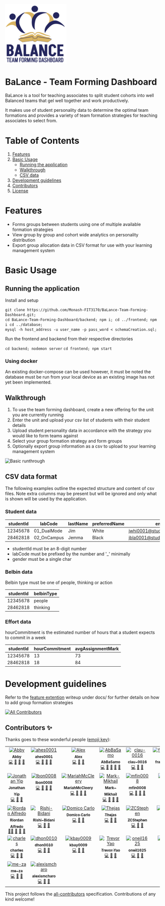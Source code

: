 <img src="/docs/images/balance-logo.png" width="200"/>

# BaLance - Team Forming Dashboard

BaLance is a tool for teaching associates to split student cohorts into well Balanced teams that gel well together
and work productively.

It makes use of student personality data to determine the optimal team formations and provides a variety of team
formation strategies for teaching associates to select from.

# Table of Contents

1. [Features](#features)
2. [Basic Usage](#basic-usage)
   - [Running the application](#running-the-application)
   - [Walkthrough](#walkthrough)
   - [CSV data](#csv-data-format)
3. [Development guidelines](#development-guidelines)
4. [Contributors](#contributors)
5. [License](#license)

# Features

- Forms groups between students using one of multiple available formation strategies
- View group by group and cohort wide analytics on personality distribution
- Export group allocation data in CSV format for use with your learning management system

# Basic Usage

## Running the application

Install and setup

```shell
git clone https://github.com/Monash-FIT3170/BaLance-Team-Forming-Dashboard.git;
cd BaLance-Team-Forming-Dashboard/backend; npm i; cd ../frontend; npm i cd ../database;
mysql -h host_address -u user_name -p pass_word < schemaCreation.sql;
```

Run the frontend and backend from their respective directories

`cd backend; nodemon server`
`cd frontend; npm start`

### Using docker

An existing docker-compose can be used however, it must be noted the database must be
run from your local device as an existing image has not yet been implemented.

## Walkthrough

1. To use the team forming dashboard, create a new offering for the unit you are currently running
2. Enter the unit and upload your csv list of students with their student details
3. Upload student personality data in accordance with the strategy you would like to form teams
   against
4. Select your group formation strategy and form groups
5. Optionally export group information as a csv to upload to your learning management system

![Basic runthrough](docs/videos/basic-runthrough.gif)

## CSV data format

The following examples outline the expected structure and content of csv files. Note extra columns may be present
but will be ignored and only what is shown will be used by the application.

### Student data

| studentId | labCode     | lastName | preferredName | email                       | wam | gender |
| --------- | ----------- | -------- | ------------- | --------------------------- | --- | ------ |
| 12345678  | 01_DualMode | Jim      | White         | jwhi0001@student.monash.edu | 93  | M      |
| 28462818  | 02_OnCampus | Jemma    | Black         | jbla0001@student.monash.edu | 93  | F      |

- studentId must be an 8-digit number
- labCode must be prefixed by the number and '\_' minimally
- gender must be a single char

### Belbin data

Belbin type must be one of people, thinking or action

| studentId | belbinType |
| --------- | ---------- |
| 12345678  | people     |
| 28462818  | thinking   |

### Effort data

hourCommitment is the estimated number of hours that a student expects to commit in a week

| studentId | hourCommitment | avgAssignmentMark |
| --------- | -------------- | ----------------- |
| 12345678  | 13             | 73                |
| 28462818  | 18             | 84                |

# Development guidelines

Refer to the [feature extention](/docs/contributorsGuide/DEVELOPMENT.md) writeup under docs/ for further details on how to add group formation strategies

<!-- ALL-CONTRIBUTORS-BADGE:START - Do not remove or modify this section -->
[![All Contributors](https://img.shields.io/badge/all_contributors-30-orange.svg?style=flat-square)](#contributors-)
<!-- ALL-CONTRIBUTORS-BADGE:END -->
## Contributors ✨

Thanks goes to these wonderful people ([emoji key](https://allcontributors.org/docs/en/emoji-key)):

<!-- ALL-CONTRIBUTORS-LIST:START - Do not remove or modify this section -->
<!-- prettier-ignore-start -->
<!-- markdownlint-disable -->
<table>
  <tbody>
    <tr>
      <td align="center" valign="top" width="14.28%"><a href="https://github.com/abigail-rose"><img src="https://avatars.githubusercontent.com/u/80239117?v=4?s=0" width="0px;" alt="Abby"/><br /><sub><b>Abby</b></sub></a><br /><a href="https://github.com/Monash-FIT3170/BaLance-Team-Forming-Dashboard/commits?author=abigail-rose" title="Code">💻</a> <a href="#design-abigail-rose" title="Design">🎨</a> <a href="https://github.com/Monash-FIT3170/BaLance-Team-Forming-Dashboard/issues?q=author%3Aabigail-rose" title="Bug reports">🐛</a> <a href="https://github.com/Monash-FIT3170/BaLance-Team-Forming-Dashboard/pulls?q=is%3Apr+reviewed-by%3Aabigail-rose" title="Reviewed Pull Requests">👀</a></td>
      <td align="center" valign="top" width="14.28%"><a href="https://github.com/ahes0001"><img src="https://avatars.githubusercontent.com/u/105088591?v=4?s=0" width="0px;" alt="ahes0001"/><br /><sub><b>ahes0001</b></sub></a><br /><a href="https://github.com/Monash-FIT3170/BaLance-Team-Forming-Dashboard/commits?author=ahes0001" title="Code">💻</a> <a href="#design-ahes0001" title="Design">🎨</a> <a href="https://github.com/Monash-FIT3170/BaLance-Team-Forming-Dashboard/issues?q=author%3Aahes0001" title="Bug reports">🐛</a> <a href="https://github.com/Monash-FIT3170/BaLance-Team-Forming-Dashboard/pulls?q=is%3Apr+reviewed-by%3Aahes0001" title="Reviewed Pull Requests">👀</a></td>
      <td align="center" valign="top" width="14.28%"><a href="https://github.com/akanel15"><img src="https://avatars.githubusercontent.com/u/126401755?v=4?s=0" width="0px;" alt="Alex"/><br /><sub><b>Alex</b></sub></a><br /><a href="https://github.com/Monash-FIT3170/BaLance-Team-Forming-Dashboard/commits?author=akanel15" title="Code">💻</a> <a href="#design-akanel15" title="Design">🎨</a> <a href="https://github.com/Monash-FIT3170/BaLance-Team-Forming-Dashboard/issues?q=author%3Aakanel15" title="Bug reports">🐛</a></td>
      <td align="center" valign="top" width="14.28%"><a href="https://github.com/AbBaSaMo"><img src="https://avatars.githubusercontent.com/u/95030427?v=4?s=0" width="0px;" alt="AbBaSamo"/><br /><sub><b>AbBaSamo</b></sub></a><br /><a href="https://github.com/Monash-FIT3170/BaLance-Team-Forming-Dashboard/commits?author=AbBaSaMo" title="Code">💻</a> <a href="#design-AbBaSaMo" title="Design">🎨</a> <a href="https://github.com/Monash-FIT3170/BaLance-Team-Forming-Dashboard/issues?q=author%3AAbBaSaMo" title="Bug reports">🐛</a> <a href="https://github.com/Monash-FIT3170/BaLance-Team-Forming-Dashboard/pulls?q=is%3Apr+reviewed-by%3AAbBaSaMo" title="Reviewed Pull Requests">👀</a> <a href="https://github.com/Monash-FIT3170/BaLance-Team-Forming-Dashboard/commits?author=AbBaSaMo" title="Documentation">📖</a></td>
      <td align="center" valign="top" width="14.28%"><a href="https://github.com/clau-0016"><img src="https://avatars.githubusercontent.com/u/128362499?v=4?s=0" width="0px;" alt="clau-0016"/><br /><sub><b>clau-0016</b></sub></a><br /><a href="https://github.com/Monash-FIT3170/BaLance-Team-Forming-Dashboard/commits?author=clau-0016" title="Code">💻</a> <a href="#design-clau-0016" title="Design">🎨</a> <a href="https://github.com/Monash-FIT3170/BaLance-Team-Forming-Dashboard/issues?q=author%3Aclau-0016" title="Bug reports">🐛</a></td>
      <td align="center" valign="top" width="14.28%"><a href="https://github.com/francisanthony17"><img src="https://avatars.githubusercontent.com/u/109979329?v=4?s=0" width="0px;" alt="francisanthony17"/><br /><sub><b>francisanthony17</b></sub></a><br /><a href="https://github.com/Monash-FIT3170/BaLance-Team-Forming-Dashboard/commits?author=francisanthony17" title="Code">💻</a> <a href="#design-francisanthony17" title="Design">🎨</a> <a href="https://github.com/Monash-FIT3170/BaLance-Team-Forming-Dashboard/issues?q=author%3Afrancisanthony17" title="Bug reports">🐛</a> <a href="https://github.com/Monash-FIT3170/BaLance-Team-Forming-Dashboard/pulls?q=is%3Apr+reviewed-by%3Afrancisanthony17" title="Reviewed Pull Requests">👀</a></td>
      <td align="center" valign="top" width="14.28%"><a href="https://github.com/jhun0012"><img src="https://avatars.githubusercontent.com/u/128357966?v=4?s=0" width="0px;" alt="jhun0012"/><br /><sub><b>jhun0012</b></sub></a><br /><a href="https://github.com/Monash-FIT3170/BaLance-Team-Forming-Dashboard/commits?author=jhun0012" title="Code">💻</a> <a href="#design-jhun0012" title="Design">🎨</a> <a href="https://github.com/Monash-FIT3170/BaLance-Team-Forming-Dashboard/issues?q=author%3Ajhun0012" title="Bug reports">🐛</a> <a href="https://github.com/Monash-FIT3170/BaLance-Team-Forming-Dashboard/pulls?q=is%3Apr+reviewed-by%3Ajhun0012" title="Reviewed Pull Requests">👀</a> <a href="https://github.com/Monash-FIT3170/BaLance-Team-Forming-Dashboard/commits?author=jhun0012" title="Documentation">📖</a></td>
    </tr>
    <tr>
      <td align="center" valign="top" width="14.28%"><a href="https://github.com/jon65"><img src="https://avatars.githubusercontent.com/u/64187809?v=4?s=0" width="0px;" alt="Jonathan Yip"/><br /><sub><b>Jonathan Yip</b></sub></a><br /><a href="https://github.com/Monash-FIT3170/BaLance-Team-Forming-Dashboard/commits?author=jon65" title="Code">💻</a> <a href="#design-jon65" title="Design">🎨</a> <a href="https://github.com/Monash-FIT3170/BaLance-Team-Forming-Dashboard/issues?q=author%3Ajon65" title="Bug reports">🐛</a></td>
      <td align="center" valign="top" width="14.28%"><a href="https://github.com/lbon0008"><img src="https://avatars.githubusercontent.com/u/61959810?v=4?s=0" width="0px;" alt="lbon0008"/><br /><sub><b>lbon0008</b></sub></a><br /><a href="https://github.com/Monash-FIT3170/BaLance-Team-Forming-Dashboard/commits?author=lbon0008" title="Code">💻</a> <a href="#design-lbon0008" title="Design">🎨</a> <a href="https://github.com/Monash-FIT3170/BaLance-Team-Forming-Dashboard/issues?q=author%3Albon0008" title="Bug reports">🐛</a> <a href="https://github.com/Monash-FIT3170/BaLance-Team-Forming-Dashboard/pulls?q=is%3Apr+reviewed-by%3Albon0008" title="Reviewed Pull Requests">👀</a></td>
      <td align="center" valign="top" width="14.28%"><a href="https://github.com/MariahMcCleery"><img src="https://avatars.githubusercontent.com/u/89681870?v=4?s=0" width="0px;" alt="MariahMcCleery"/><br /><sub><b>MariahMcCleery</b></sub></a><br /><a href="https://github.com/Monash-FIT3170/BaLance-Team-Forming-Dashboard/commits?author=MariahMcCleery" title="Code">💻</a> <a href="#design-MariahMcCleery" title="Design">🎨</a> <a href="https://github.com/Monash-FIT3170/BaLance-Team-Forming-Dashboard/issues?q=author%3AMariahMcCleery" title="Bug reports">🐛</a> <a href="https://github.com/Monash-FIT3170/BaLance-Team-Forming-Dashboard/commits?author=MariahMcCleery" title="Documentation">📖</a></td>
      <td align="center" valign="top" width="14.28%"><a href="https://github.com/Mark-Mikhail"><img src="https://avatars.githubusercontent.com/u/128358310?v=4?s=0" width="0px;" alt="Mark-Mikhail"/><br /><sub><b>Mark-Mikhail</b></sub></a><br /><a href="https://github.com/Monash-FIT3170/BaLance-Team-Forming-Dashboard/commits?author=Mark-Mikhail" title="Code">💻</a> <a href="#design-Mark-Mikhail" title="Design">🎨</a> <a href="https://github.com/Monash-FIT3170/BaLance-Team-Forming-Dashboard/issues?q=author%3AMark-Mikhail" title="Bug reports">🐛</a> <a href="https://github.com/Monash-FIT3170/BaLance-Team-Forming-Dashboard/pulls?q=is%3Apr+reviewed-by%3AMark-Mikhail" title="Reviewed Pull Requests">👀</a></td>
      <td align="center" valign="top" width="14.28%"><a href="https://github.com/mfin0008"><img src="https://avatars.githubusercontent.com/u/88076329?v=4?s=0" width="0px;" alt="mfin0008"/><br /><sub><b>mfin0008</b></sub></a><br /><a href="https://github.com/Monash-FIT3170/BaLance-Team-Forming-Dashboard/commits?author=mfin0008" title="Code">💻</a> <a href="#design-mfin0008" title="Design">🎨</a> <a href="https://github.com/Monash-FIT3170/BaLance-Team-Forming-Dashboard/issues?q=author%3Amfin0008" title="Bug reports">🐛</a> <a href="https://github.com/Monash-FIT3170/BaLance-Team-Forming-Dashboard/pulls?q=is%3Apr+reviewed-by%3Amfin0008" title="Reviewed Pull Requests">👀</a></td>
      <td align="center" valign="top" width="14.28%"><a href="https://github.com/nath0002"><img src="https://avatars.githubusercontent.com/u/111645579?v=4?s=0" width="0px;" alt="nath0002"/><br /><sub><b>nath0002</b></sub></a><br /><a href="https://github.com/Monash-FIT3170/BaLance-Team-Forming-Dashboard/commits?author=nath0002" title="Code">💻</a> <a href="#design-nath0002" title="Design">🎨</a> <a href="https://github.com/Monash-FIT3170/BaLance-Team-Forming-Dashboard/issues?q=author%3Anath0002" title="Bug reports">🐛</a></td>
      <td align="center" valign="top" width="14.28%"><a href="https://github.com/Iandawarrior"><img src="https://avatars.githubusercontent.com/u/17513301?v=4?s=0" width="0px;" alt="Ian Kabil Felix"/><br /><sub><b>Ian Kabil Felix</b></sub></a><br /><a href="#mentoring-Iandawarrior" title="Mentoring">🧑‍🏫</a></td>
    </tr>
    <tr>
      <td align="center" valign="top" width="14.28%"><a href="https://github.com/riordanalfredo"><img src="https://avatars.githubusercontent.com/u/17421174?v=4?s=0" width="0px;" alt="Riordan Alfredo"/><br /><sub><b>Riordan Alfredo</b></sub></a><br /><a href="#mentoring-riordanalfredo" title="Mentoring">🧑‍🏫</a> <a href="#design-riordanalfredo" title="Design">🎨</a> <a href="#data-riordanalfredo" title="Data">🔣</a> <a href="#ideas-riordanalfredo" title="Ideas, Planning, & Feedback">🤔</a></td>
      <td align="center" valign="top" width="14.28%"><a href="https://github.com/Rishi-Bidani"><img src="https://avatars.githubusercontent.com/u/64310471?v=4?s=0" width="0px;" alt="Rishi-Bidani"/><br /><sub><b>Rishi-Bidani</b></sub></a><br /><a href="https://github.com/Monash-FIT3170/BaLance-Team-Forming-Dashboard/commits?author=Rishi-Bidani" title="Code">💻</a> <a href="#design-Rishi-Bidani" title="Design">🎨</a> <a href="https://github.com/Monash-FIT3170/BaLance-Team-Forming-Dashboard/issues?q=author%3ARishi-Bidani" title="Bug reports">🐛</a></td>
      <td align="center" valign="top" width="14.28%"><a href="https://github.com/SetPizzaOnBroil30min"><img src="https://avatars.githubusercontent.com/u/123727073?v=4?s=0" width="0px;" alt="Domico Carlo"/><br /><sub><b>Domico Carlo</b></sub></a><br /><a href="https://github.com/Monash-FIT3170/BaLance-Team-Forming-Dashboard/commits?author=SetPizzaOnBroil30min" title="Code">💻</a> <a href="#design-SetPizzaOnBroil30min" title="Design">🎨</a> <a href="https://github.com/Monash-FIT3170/BaLance-Team-Forming-Dashboard/issues?q=author%3ASetPizzaOnBroil30min" title="Bug reports">🐛</a></td>
      <td align="center" valign="top" width="14.28%"><a href="https://github.com/Alucardigan"><img src="https://avatars.githubusercontent.com/u/100405818?v=4?s=0" width="0px;" alt="Thejas "/><br /><sub><b>Thejas </b></sub></a><br /><a href="https://github.com/Monash-FIT3170/BaLance-Team-Forming-Dashboard/commits?author=Alucardigan" title="Code">💻</a> <a href="#design-Alucardigan" title="Design">🎨</a> <a href="https://github.com/Monash-FIT3170/BaLance-Team-Forming-Dashboard/issues?q=author%3AAlucardigan" title="Bug reports">🐛</a></td>
      <td align="center" valign="top" width="14.28%"><a href="https://github.com/ZCStephen"><img src="https://avatars.githubusercontent.com/u/131650135?v=4?s=0" width="0px;" alt="ZCStephen"/><br /><sub><b>ZCStephen</b></sub></a><br /><a href="https://github.com/Monash-FIT3170/BaLance-Team-Forming-Dashboard/commits?author=ZCStephen" title="Code">💻</a> <a href="#design-ZCStephen" title="Design">🎨</a> <a href="https://github.com/Monash-FIT3170/BaLance-Team-Forming-Dashboard/issues?q=author%3AZCStephen" title="Bug reports">🐛</a></td>
      <td align="center" valign="top" width="14.28%"><a href="https://github.com/jeffreyyan4"><img src="https://avatars.githubusercontent.com/u/163799488?v=4?s=0" width="0px;" alt="jeffreyyan4"/><br /><sub><b>jeffreyyan4</b></sub></a><br /><a href="https://github.com/Monash-FIT3170/BaLance-Team-Forming-Dashboard/commits?author=jeffreyyan4" title="Code">💻</a> <a href="#design-jeffreyyan4" title="Design">🎨</a> <a href="https://github.com/Monash-FIT3170/BaLance-Team-Forming-Dashboard/issues?q=author%3Ajeffreyyan4" title="Bug reports">🐛</a></td>
      <td align="center" valign="top" width="14.28%"><a href="https://github.com/LachlanWilliams"><img src="https://avatars.githubusercontent.com/u/93383173?v=4?s=0" width="0px;" alt="Lachlan Williams"/><br /><sub><b>Lachlan Williams</b></sub></a><br /><a href="https://github.com/Monash-FIT3170/BaLance-Team-Forming-Dashboard/commits?author=LachlanWilliams" title="Code">💻</a> <a href="#design-LachlanWilliams" title="Design">🎨</a> <a href="https://github.com/Monash-FIT3170/BaLance-Team-Forming-Dashboard/issues?q=author%3ALachlanWilliams" title="Bug reports">🐛</a></td>
    </tr>
    <tr>
      <td align="center" valign="top" width="14.28%"><a href="https://github.com/ying-tsai-wang"><img src="https://avatars.githubusercontent.com/u/127176651?v=4?s=0" width="0px;" alt="charles"/><br /><sub><b>charles</b></sub></a><br /><a href="https://github.com/Monash-FIT3170/BaLance-Team-Forming-Dashboard/commits?author=ying-tsai-wang" title="Code">💻</a> <a href="#design-ying-tsai-wang" title="Design">🎨</a> <a href="https://github.com/Monash-FIT3170/BaLance-Team-Forming-Dashboard/issues?q=author%3Aying-tsai-wang" title="Bug reports">🐛</a></td>
      <td align="center" valign="top" width="14.28%"><a href="https://github.com/dhon0010"><img src="https://avatars.githubusercontent.com/u/162076320?v=4?s=0" width="0px;" alt="dhon0010"/><br /><sub><b>dhon0010</b></sub></a><br /><a href="https://github.com/Monash-FIT3170/BaLance-Team-Forming-Dashboard/commits?author=dhon0010" title="Code">💻</a> <a href="#design-dhon0010" title="Design">🎨</a> <a href="https://github.com/Monash-FIT3170/BaLance-Team-Forming-Dashboard/issues?q=author%3Adhon0010" title="Bug reports">🐛</a></td>
      <td align="center" valign="top" width="14.28%"><a href="https://github.com/kbay0009"><img src="https://avatars.githubusercontent.com/u/102573143?v=4?s=0" width="0px;" alt="kbay0009"/><br /><sub><b>kbay0009</b></sub></a><br /><a href="https://github.com/Monash-FIT3170/BaLance-Team-Forming-Dashboard/commits?author=kbay0009" title="Code">💻</a> <a href="#design-kbay0009" title="Design">🎨</a> <a href="https://github.com/Monash-FIT3170/BaLance-Team-Forming-Dashboard/issues?q=author%3Akbay0009" title="Bug reports">🐛</a></td>
      <td align="center" valign="top" width="14.28%"><a href="https://github.com/WofWaf"><img src="https://avatars.githubusercontent.com/u/97369669?v=4?s=0" width="0px;" alt="Trevor Yao"/><br /><sub><b>Trevor Yao</b></sub></a><br /><a href="https://github.com/Monash-FIT3170/BaLance-Team-Forming-Dashboard/commits?author=WofWaf" title="Code">💻</a> <a href="#design-WofWaf" title="Design">🎨</a> <a href="https://github.com/Monash-FIT3170/BaLance-Team-Forming-Dashboard/issues?q=author%3AWofWaf" title="Bug reports">🐛</a></td>
      <td align="center" valign="top" width="14.28%"><a href="https://github.com/oneil1625"><img src="https://avatars.githubusercontent.com/u/163804456?v=4?s=0" width="0px;" alt="oneil1625"/><br /><sub><b>oneil1625</b></sub></a><br /><a href="https://github.com/Monash-FIT3170/BaLance-Team-Forming-Dashboard/commits?author=oneil1625" title="Code">💻</a> <a href="#design-oneil1625" title="Design">🎨</a> <a href="https://github.com/Monash-FIT3170/BaLance-Team-Forming-Dashboard/issues?q=author%3Aoneil1625" title="Bug reports">🐛</a></td>
      <td align="center" valign="top" width="14.28%"><a href="https://github.com/echu0033"><img src="https://avatars.githubusercontent.com/u/163799481?v=4?s=0" width="0px;" alt="echu0033"/><br /><sub><b>echu0033</b></sub></a><br /><a href="https://github.com/Monash-FIT3170/BaLance-Team-Forming-Dashboard/commits?author=echu0033" title="Code">💻</a> <a href="#design-echu0033" title="Design">🎨</a> <a href="https://github.com/Monash-FIT3170/BaLance-Team-Forming-Dashboard/issues?q=author%3Aechu0033" title="Bug reports">🐛</a></td>
      <td align="center" valign="top" width="14.28%"><a href="https://github.com/Aung33270333"><img src="https://avatars.githubusercontent.com/u/127281485?v=4?s=0" width="0px;" alt="Aung33270333"/><br /><sub><b>Aung33270333</b></sub></a><br /><a href="https://github.com/Monash-FIT3170/BaLance-Team-Forming-Dashboard/commits?author=Aung33270333" title="Code">💻</a> <a href="#design-Aung33270333" title="Design">🎨</a> <a href="https://github.com/Monash-FIT3170/BaLance-Team-Forming-Dashboard/issues?q=author%3AAung33270333" title="Bug reports">🐛</a></td>
    </tr>
    <tr>
      <td align="center" valign="top" width="14.28%"><a href="https://github.com/me-za"><img src="https://avatars.githubusercontent.com/u/90816008?v=4?s=0" width="0px;" alt="me-za"/><br /><sub><b>me-za</b></sub></a><br /><a href="https://github.com/Monash-FIT3170/BaLance-Team-Forming-Dashboard/commits?author=me-za" title="Code">💻</a> <a href="#design-me-za" title="Design">🎨</a> <a href="https://github.com/Monash-FIT3170/BaLance-Team-Forming-Dashboard/issues?q=author%3Ame-za" title="Bug reports">🐛</a></td>
      <td align="center" valign="top" width="14.28%"><a href="https://github.com/alexismcharo"><img src="https://avatars.githubusercontent.com/u/163802955?v=4?s=0" width="0px;" alt="alexismcharo"/><br /><sub><b>alexismcharo</b></sub></a><br /><a href="https://github.com/Monash-FIT3170/BaLance-Team-Forming-Dashboard/commits?author=alexismcharo" title="Code">💻</a> <a href="#design-alexismcharo" title="Design">🎨</a> <a href="https://github.com/Monash-FIT3170/BaLance-Team-Forming-Dashboard/issues?q=author%3Aalexismcharo" title="Bug reports">🐛</a></td>
    </tr>
  </tbody>
</table>

<!-- markdownlint-restore -->
<!-- prettier-ignore-end -->

<!-- ALL-CONTRIBUTORS-LIST:END -->

This project follows the [all-contributors](https://github.com/all-contributors/all-contributors) specification. Contributions of any kind welcome!